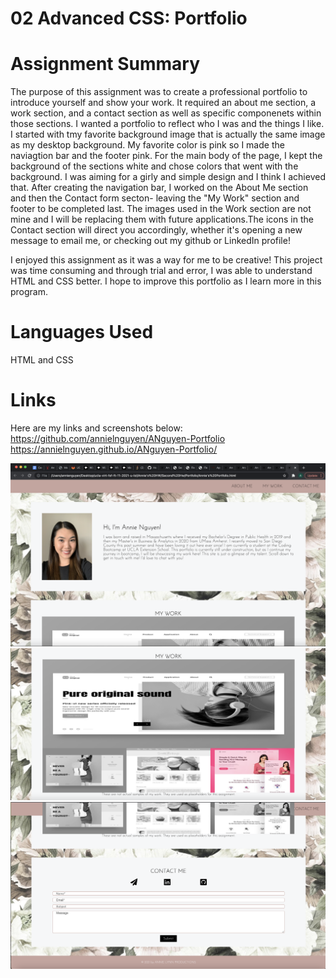# 02 Advanced CSS: Portfolio

# Assignment Summary


The purpose of this assignment was to create a professional portfolio to introduce yourself and show your work. It required an about me section, a work section, and a contact section as well as specific componenets within those sections. I wanted a portfolio to reflect who I was and the things I like. I started with tmy favorite background image that is actually the same image as my desktop background. My favorite color is pink so I made the naviagtion bar and the footer pink. For the main body of the page, I kept the background of the sections white and chose colors that went with the background. I was aiming for a girly and simple design and I think I achieved that. After creating the navigation bar, I worked on the About Me section and then the Contact form secton- leaving the "My Work" section and footer to be completed last. The images used in the Work section are not mine and I will be replacing them with future applications.The icons in the Contact section will direct you accordingly, whether it's opening a new message to email me, or checking out my github or LinkedIn profile!

I enjoyed this assignment as it was a way for me to be creative! This project was time consuming and through trial and error, I was able to understand HTML and CSS better. I hope to improve this portfolio as I learn more in this program.
# Languages Used
HTML and CSS
# Links
Here are my links and screenshots below: 
https://github.com/annielnguyen/ANguyen-Portfolio
https://annielnguyen.github.io/ANguyen-Portfolio/

![Portfolio Screenshot1](./Assets/Portfolio1.png)
![Portfolio Screenshot2](./Assets/Portfolio2.png)
![Portfolio Screenshot3](./Assets/portfolio3.png)

